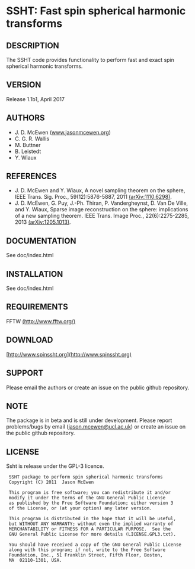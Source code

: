 
# SSHT: Fast spin spherical harmonic transforms

## DESCRIPTION
The SSHT code provides functionality to perform fast and exact spin spherical harmonic transforms.

## VERSION
Release 1.1b1, April 2017

## AUTHORS
- J. D. McEwen (www.jasonmcewen.org)
- C. G. R. Wallis
- M. Buttner
- B. Leistedt
- Y. Wiaux

## REFERENCES
- J. D. McEwen and Y. Wiaux, A novel sampling theorem on the sphere, IEEE Trans. Sig. Proc., 59(12):5876-5887, 2011 [(arXiv:1110.6298)](https://arxiv.org/abs/1110.6298).
- J. D. McEwen, G. Puy, J.-Ph. Thiran, P. Vandergheynst, D. Van De Ville, and Y. Wiaux, Sparse image reconstruction on the sphere: implications of a new sampling theorem. IEEE Trans. Image Proc., 22(6):2275-2285, 2013 [(arXiv:1205.1013)](https://arxiv.org/abs/1205.1013).

## DOCUMENTATION
See doc/index.html

## INSTALLATION
See doc/index.html

## REQUIREMENTS
FFTW [(http://www.fftw.org/)](http://www.fftw.org/)

## DOWNLOAD
[http://www.spinssht.org](http://www.spinssht.org)

## SUPPORT
Please email the authors or create an issue on the public github repository.

## NOTE
The package is in beta and is still under development. Please report problems/bugs by email (jason.mcewen@ucl.ac.uk) or create an issue on the public github repository.

## LICENSE
Ssht is release under the GPL-3 licence.


     SSHT package to perform spin spherical harmonic transforms
     Copyright (C) 2011  Jason McEwen

     This program is free software; you can redistribute it and/or
     modify it under the terms of the GNU General Public License
     as published by the Free Software Foundation; either version 3
     of the License, or (at your option) any later version.

     This program is distributed in the hope that it will be useful,
     but WITHOUT ANY WARRANTY; without even the implied warranty of
     MERCHANTABILITY or FITNESS FOR A PARTICULAR PURPOSE.  See the
     GNU General Public License for more details (LICENSE.GPL3.txt).

     You should have received a copy of the GNU General Public License
     along with this program; if not, write to the Free Software
     Foundation, Inc., 51 Franklin Street, Fifth Floor, Boston, 
     MA  02110-1301, USA.
